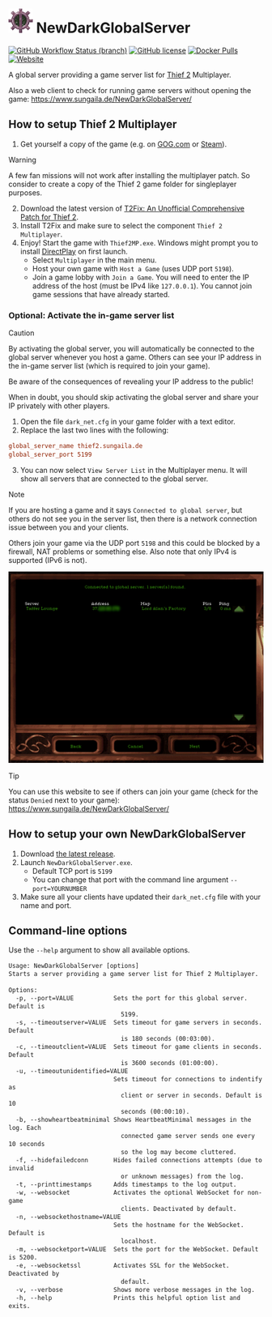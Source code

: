 # ![NewDarkGlobalServer Logo](https://raw.githubusercontent.com/sungaila/NewDarkGlobalServer/master/Icon.png) NewDarkGlobalServer

[![GitHub Workflow Status (branch)](https://img.shields.io/github/actions/workflow/status/sungaila/NewDarkGlobalServer/dotnet.yml?branch=master&style=flat-square)](https://github.com/sungaila/NewDarkGlobalServer/actions/workflows/dotnet.yml)
[![GitHub license](https://img.shields.io/github/license/sungaila/NewDarkGlobalServer?style=flat-square)](https://github.com/sungaila/NewDarkGlobalServer/blob/master/LICENSE)
[![Docker Pulls](https://img.shields.io/docker/pulls/sungaila/newdarkglobalserver?style=flat-square)](https://hub.docker.com/r/sungaila/newdarkglobalserver)
[![Website](https://img.shields.io/website?up_message=online&down_message=offline&url=https%3A%2F%2Fwww.sungaila.de%2FNewDarkGlobalServer%2F&style=flat-square&label=website)](https://www.sungaila.de/NewDarkGlobalServer/)

A global server providing a game server list for [Thief 2](https://en.wikipedia.org/wiki/Thief_II) Multiplayer.

Also a web client to check for running game servers without opening the game: https://www.sungaila.de/NewDarkGlobalServer/

## How to setup Thief 2 Multiplayer
1. Get yourself a copy of the game (e.g. on [GOG.com](https://www.gog.com/de/game/thief_2_the_metal_age) or [Steam](https://store.steampowered.com/app/211740/Thief_II_The_Metal_Age/)).
> [!WARNING]
> A few fan missions will not work after installing the multiplayer patch. So consider to create a copy of the Thief 2 game folder for singleplayer purposes.
2. Download the latest version of [T2Fix: An Unofficial Comprehensive Patch for Thief 2](https://github.com/Xanfre/T2Fix/releases).
3. Install T2Fix and make sure to select the component `Thief 2 Multiplayer`.
4. Enjoy! Start the game with `Thief2MP.exe`. Windows might prompt you to install [DirectPlay](https://en.wikipedia.org/wiki/DirectPlay) on first launch.
    - Select `Multiplayer` in the main menu.
    - Host your own game with `Host a Game` (uses UDP port `5198`).
    - Join a game lobby with `Join a Game`. You will need to enter the IP address of the host (must be IPv4 like `127.0.0.1`). You cannot join game sessions that have already started.

### Optional: Activate the in-game server list
> [!CAUTION]
> By activating the global server, you will automatically be connected to the global server whenever you host a game. Others can see your IP address in the in-game server list (which is required to join your game).
> 
> Be aware of the consequences of revealing your  IP address to the public!
>
> When in doubt, you should skip activating the global server and share your IP privately with other players.
1. Open the file `dark_net.cfg` in your game folder with a text editor.
2. Replace the last two lines with the following:
```ini
global_server_name thief2.sungaila.de
global_server_port 5199
```
3. You can now select `View Server List` in the Multiplayer menu. It will show all servers that are connected to the global server.

> [!NOTE]
> If you are hosting a game and it says `Connected to global server`, but others do not see you in the server list, then there is a network connection issue between you and your clients.
>
> Others join your game via the UDP port `5198` and this could be blocked by a firewall, NAT problems or something else. Also note that only IPv4 is supported (IPv6 is not).

<p align="center"><img src="https://raw.githubusercontent.com/sungaila/NewDarkGlobalServer/refs/heads/master/etc/GlobalServerList.png" width="600" alt="Screenshot of the global server list"></p>

> [!TIP]
> You can use this website to see if others can join your game (check for the status `Denied` next to your game): https://www.sungaila.de/NewDarkGlobalServer/
## How to setup your own NewDarkGlobalServer
1. Download [the latest release](https://github.com/sungaila/NewDarkGlobalServer/releases).
2. Launch `NewDarkGlobalServer.exe`.
    - Default TCP port is `5199`
    - You can change that port with the command line argument `--port=YOURNUMBER`
3. Make sure all your clients have updated their `dark_net.cfg` file with your name and port.

## Command-line options
Use the `--help` argument to show all available options.
```
Usage: NewDarkGlobalServer [options]
Starts a server providing a game server list for Thief 2 Multiplayer.

Options:
  -p, --port=VALUE           Sets the port for this global server. Default is
                               5199.
  -s, --timeoutserver=VALUE  Sets timeout for game servers in seconds. Default
                               is 180 seconds (00:03:00).
  -c, --timeoutclient=VALUE  Sets timeout for game clients in seconds. Default
                               is 3600 seconds (01:00:00).
  -u, --timeoutunidentified=VALUE
                             Sets timeout for connections to indentify as
                               client or server in seconds. Default is 10
                               seconds (00:00:10).
  -b, --showheartbeatminimal Shows HeartbeatMinimal messages in the log. Each
                               connected game server sends one every 10 seconds
                               so the log may become cluttered.
  -f, --hidefailedconn       Hides failed connections attempts (due to invalid
                               or unknown messages) from the log.
  -t, --printtimestamps      Adds timestamps to the log output.
  -w, --websocket            Activates the optional WebSocket for non-game
                               clients. Deactivated by default.
  -n, --websockethostname=VALUE
                             Sets the hostname for the WebSocket. Default is
                               localhost.
  -m, --websocketport=VALUE  Sets the port for the WebSocket. Default is 5200.
  -e, --websocketssl         Activates SSL for the WebSocket. Deactivated by
                               default.
  -v, --verbose              Shows more verbose messages in the log.
  -h, --help                 Prints this helpful option list and exits.
```
